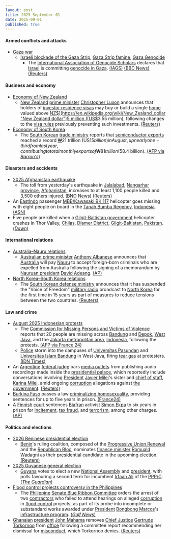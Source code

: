 ```yaml
---
layout: post
title: 2025 September 01
date: 2025-09-01
published: true
---
```



#### Armed conflicts and attacks

* [Gaza war](https://en.wikipedia.org/wiki/Gaza_war "Gaza war")
  * [Israeli blockade of the Gaza Strip](https://en.wikipedia.org/wiki/Israeli_blockade_of_the_Gaza_Strip_%282023%E2%80%93present%29 "Israeli blockade of the Gaza Strip (2023–present)"), [Gaza Strip famine](https://en.wikipedia.org/wiki/Gaza_Strip_famine "Gaza Strip famine"), [Gaza Genocide](https://en.wikipedia.org/wiki/Gaza_Genocide "Gaza Genocide")
    * The [International Association of Genocide Scholars](https://en.wikipedia.org/wiki/International_Association_of_Genocide_Scholars "International Association of Genocide Scholars") declares that [Israel](https://en.wikipedia.org/wiki/Israel "Israel") is committing [genocide in Gaza](https://en.wikipedia.org/wiki/Gaza_genocide "Gaza genocide"). [(IAGS)](https://genocidescholars.org/wp-content/uploads/2025/08/IAGS-Resolution-on-Gaza-FINAL.pdf) [(BBC News)](https://www.bbc.com/news/articles/cde3eyzdr63o) [(Reuters)](https://www.reuters.com/world/middle-east/israel-is-committing-genocide-gaza-scholars-association-says-2025-09-01/)

#### Business and economy

* [Economy of New Zealand](https://en.wikipedia.org/wiki/Economy_of_New_Zealand "Economy of New Zealand")
  * [New Zealand](https://en.wikipedia.org/wiki/New_Zealand "New Zealand") [prime minister](https://en.wikipedia.org/wiki/Prime_Minister_of_New_Zealand "Prime Minister of New Zealand") [Christopher Luxon](https://en.wikipedia.org/wiki/Christopher_Luxon "Christopher Luxon") announces that holders of [investor residence visas](https://en.wikipedia.org/wiki/Immigrant_investor_programs "Immigrant investor programs") may buy or build a single [home](https://en.wikipedia.org/wiki/Housing_in_New_Zealand "Housing in New Zealand") valued above [NZ$](https://en.wikipedia.org/wiki/New_Zealand_dollar "New Zealand dollar")5 million ([US$](https://en.wikipedia.org/wiki/USD "USD")3.55 million), following changes to the [visa rules](https://en.wikipedia.org/wiki/Visa_policy_of_New_Zealand "Visa policy of New Zealand") previously preventing such investments. [(Reuters)](https://www.reuters.com/world/asia-pacific/new-zealand-allow-some-foreign-investors-buy-homes-2025-09-01/)
* [Economy of South Korea](https://en.wikipedia.org/wiki/Economy_of_South_Korea "Economy of South Korea")
  * The [South Korean](https://en.wikipedia.org/wiki/South_Korea "South Korea") [trade ministry](https://en.wikipedia.org/wiki/Ministry_of_Trade%2C_Industry_and_Energy "Ministry of Trade, Industry and Energy") reports that [semiconductor exports](https://en.wikipedia.org/wiki/Semiconductor_industry_in_South_Korea "Semiconductor industry in South Korea") reached a record [₩](https://en.wikipedia.org/wiki/South_Korean_won "South Korean won")21 trillion (US$15 billion) in August, up nearly one-third from last year, contributing to total monthly exports of ₩81 trillion ($58.4 billion). [(AFP via *Barron's*)](https://www.barrons.com/news/s-korea-posts-record-semiconductor-exports-in-august-b5d59a59)

#### Disasters and accidents

* [2025 Afghanistan earthquake](https://en.wikipedia.org/wiki/2025_Afghanistan_earthquake "2025 Afghanistan earthquake")
  * The toll from yesterday's earthquake in [Jalalabad](https://en.wikipedia.org/wiki/Jalalabad "Jalalabad"), [Nangarhar province](https://en.wikipedia.org/wiki/Nangarhar_province "Nangarhar province"), [Afghanistan](https://en.wikipedia.org/wiki/Afghanistan "Afghanistan"), increases to at least 1,100 people killed and 3,500 others injured. [(BNO News)](https://bnonews.com/index.php/2025/09/death-toll-from-afghanistan-earthquake-rises-to-1100/) [(Reuters)](https://www.reuters.com/world/asia-pacific/afghanistan-earthquake-kills-800-injures-2800-taliban-asks-world-help-2025-09-01/)
* An [EastIndo](https://en.wikipedia.org/wiki/EastIndo "EastIndo") passenger [MBB/Kawasaki BK 117](https://en.wikipedia.org/wiki/MBB/Kawasaki_BK_117 "MBB/Kawasaki BK 117") helicopter goes missing with eight people on board in the [Tanah Bumbu Regency](https://en.wikipedia.org/wiki/Tanah_Bumbu_Regency "Tanah Bumbu Regency"), [Indonesia](https://en.wikipedia.org/wiki/Indonesia "Indonesia"). [(ASN)](https://asn.flightsafety.org/wikibase/541816)
* Five people are killed when a [Gilgit-Baltistan government](https://en.wikipedia.org/wiki/Government_of_Gilgit-Baltistan "Government of Gilgit-Baltistan") helicopter crashes in Thor Valley, [Chilas](https://en.wikipedia.org/wiki/Chilas "Chilas"), [Diamer District](https://en.wikipedia.org/wiki/Diamer_District "Diamer District"), [Gilgit-Baltistan](https://en.wikipedia.org/wiki/Gilgit-Baltistan "Gilgit-Baltistan"), [Pakistan](https://en.wikipedia.org/wiki/Pakistan "Pakistan"). [(*Dawn*)](https://www.dawn.com/news/1938881/crew-of-5-dead-as-gb-govts-helicopter-crashes-in-chilas-officials)

#### International relations

* [Australia–Nauru relations](https://en.wikipedia.org/wiki/Australia%E2%80%93Nauru_relations "Australia–Nauru relations")
  * [Australian prime minister](https://en.wikipedia.org/wiki/Australian_prime_minister "Australian prime minister") [Anthony Albanese](https://en.wikipedia.org/wiki/Anthony_Albanese "Anthony Albanese") announces that [Australia](https://en.wikipedia.org/wiki/Australia "Australia") will pay [Nauru](https://en.wikipedia.org/wiki/Nauru "Nauru") to accept foreign-born criminals who are expelled from Australia following the signing of a memorandum by [Nauruan president](https://en.wikipedia.org/wiki/President_of_Nauru "President of Nauru") [David Adeang](https://en.wikipedia.org/wiki/David_Adeang "David Adeang"). [(AP)](https://apnews.com/article/australia-nauru-criminals-deportations-5660a662c7587bd251bca88f6046122a)
* [North Korea–South Korea relations](https://en.wikipedia.org/wiki/North_Korea%E2%80%93South_Korea_relations "North Korea–South Korea relations")
  * The [South Korean defense ministry](https://en.wikipedia.org/wiki/Ministry_of_National_Defense_%28South_Korea%29 "Ministry of National Defense (South Korea)") announces that it has suspended the "Voice of Freedom" [military radio](https://en.wikipedia.org/wiki/Military_radio "Military radio") broadcast to [North Korea](https://en.wikipedia.org/wiki/North_Korea "North Korea") for the first time in 15 years as part of measures to reduce tensions between the two countries. [(Reuters)](https://www.reuters.com/world/asia-pacific/south-korea-suspends-anti-north-korea-radio-broadcasts-2025-09-01/)

#### Law and crime

* [August 2025 Indonesian protests](https://en.wikipedia.org/wiki/August_2025_Indonesian_protests "August 2025 Indonesian protests")
  * The [Commission for Missing Persons and Victims of Violence](https://en.wikipedia.org/wiki/Commission_for_Missing_Persons_and_Victims_of_Violence "Commission for Missing Persons and Victims of Violence") reports that 20 people are missing across [Bandung](https://en.wikipedia.org/wiki/Bandung "Bandung") and [Depok](https://en.wikipedia.org/wiki/Depok "Depok"), [West Java](https://en.wikipedia.org/wiki/West_Java "West Java"), and the [Jakarta metropolitan area](https://en.wikipedia.org/wiki/Jakarta_metropolitan_area "Jakarta metropolitan area"), [Indonesia](https://en.wikipedia.org/wiki/Indonesia "Indonesia"), following the protests. [(AFP via France 24)](https://www.france24.com/en/live-news/20250902-20-people-missing-after-deadly-indonesia-protests)
  * [Police](https://en.wikipedia.org/wiki/Indonesian_National_Police "Indonesian National Police") storm into the campuses of [Universitas Pasundan](https://en.wikipedia.org/wiki/Universitas_Pasundan "Universitas Pasundan") and [Universitas Islam Bandung](https://en.wikipedia.org/wiki/Universitas_Islam_Bandung "Universitas Islam Bandung") in West Java, firing [tear gas](https://en.wikipedia.org/wiki/Tear_gas "Tear gas") at protesters. [(IDN Times)](https://jabar.idntimes.com/news/jawa-barat/polisi-berondong-kampus-unpas-dan-unisba-dengan-gas-air-mata-00-9y7yl-vrpmnn)
* An [Argentine](https://en.wikipedia.org/wiki/Argentina "Argentina") [federal judge](https://en.wikipedia.org/wiki/Judiciary_of_Argentina "Judiciary of Argentina") bars [media outlets](https://en.wikipedia.org/wiki/Mass_media_in_Argentina "Mass media in Argentina") from publishing audio recordings made inside the [presidential palace](https://en.wikipedia.org/wiki/Casa_Rosada "Casa Rosada"), which reportedly include conversations involving [President](https://en.wikipedia.org/wiki/President_of_Argentina "President of Argentina") [Javier Milei](https://en.wikipedia.org/wiki/Javier_Milei "Javier Milei")'s sister and [chief of staff](https://en.wikipedia.org/wiki/General_Secretariat_of_the_Presidency "General Secretariat of the Presidency"), [Karina Milei](https://en.wikipedia.org/wiki/Karina_Milei "Karina Milei"), amid ongoing [corruption](https://en.wikipedia.org/wiki/Corruption_in_Argentina "Corruption in Argentina") allegations against [the government](https://en.wikipedia.org/wiki/Presidency_of_Javier_Milei "Presidency of Javier Milei"). [(Reuters)](https://www.reuters.com/world/americas/argentina-federal-judge-bars-publication-audios-attributed-mileis-sister-2025-09-01/)
* [Burkina Faso](https://en.wikipedia.org/wiki/Burkina_Faso "Burkina Faso") passes a law [criminalizing homosexuality](https://en.wikipedia.org/wiki/LGBTQ_rights_in_Burkina_Faso "LGBTQ rights in Burkina Faso"), providing sentences for up to five years in prison. [(France24)](https://www.france24.com/en/africa/20250902-burkina-faso-s-junta-passes-law-banning-homosexuality)
* A [Finnish](https://en.wikipedia.org/wiki/Finland "Finland") [court](https://en.wikipedia.org/wiki/Judicial_system_of_Finland "Judicial system of Finland") sentences [Biafran](https://en.wikipedia.org/wiki/Biafra "Biafra") activist [Simon Ekpa](https://en.wikipedia.org/wiki/Simon_Ekpa "Simon Ekpa") to six years in prison for [incitement](https://en.wikipedia.org/wiki/Incitement "Incitement"), [tax fraud](https://en.wikipedia.org/wiki/Tax_fraud "Tax fraud"), and [terrorism](https://en.wikipedia.org/wiki/Terrorism_in_Finland "Terrorism in Finland"), among other charges. [(AP)](https://apnews.com/article/nigeria-finland-separatist-ekpa-d298d311058b4ae9261817bb346967c4)

#### Politics and elections

* [2026 Beninese presidential election](https://en.wikipedia.org/wiki/2026_Beninese_presidential_election "2026 Beninese presidential election")
  * [Benin](https://en.wikipedia.org/wiki/Benin "Benin")'s ruling coalition, composed of the [Progressive Union Renewal](https://en.wikipedia.org/wiki/Progressive_Union_Renewal "Progressive Union Renewal") and the [Republican Bloc](https://en.wikipedia.org/wiki/Republican_Bloc "Republican Bloc"), nominates [finance minister](https://en.wikipedia.org/wiki/Ministry_of_Economy_and_Finance_%28Benin%29 "Ministry of Economy and Finance (Benin)") [Romuald Wadagni](https://en.wikipedia.org/wiki/Romuald_Wadagni "Romuald Wadagni") as their [presidential](https://en.wikipedia.org/wiki/President_of_Benin "President of Benin") candidate in the upcoming [election](https://en.wikipedia.org/wiki/Elections_in_Benin "Elections in Benin"). [(Reuters)](https://www.reuters.com/world/africa/benins-ruling-parties-pick-finance-minister-wadagni-presidential-candidate-2025-09-01/)
* [2025 Guyanese general election](https://en.wikipedia.org/wiki/2025_Guyanese_general_election "2025 Guyanese general election")
  * [Guyana](https://en.wikipedia.org/wiki/Guyana "Guyana") votes to elect a new [National Assembly](https://en.wikipedia.org/wiki/National_Assembly_%28Guyana%29 "National Assembly (Guyana)") and [president](https://en.wikipedia.org/wiki/President_of_Guyana "President of Guyana"), with polls favouring a second term for incumbent [Irfaan Ali](https://en.wikipedia.org/wiki/Irfaan_Ali "Irfaan Ali") of the [PPP/C](https://en.wikipedia.org/wiki/People%27s_Progressive_Party/Civic "People's Progressive Party/Civic"). [(*The Guardian*)](https://www.theguardian.com/world/2025/aug/30/guyana-presidential-election-irfaan-ali-oil)
* [Flood control projects controversy in the Philippines](https://en.wikipedia.org/wiki/Flood_control_projects_controversy_in_the_Philippines_%282024%E2%80%932025%29 "Flood control projects controversy in the Philippines (2024–2025)")
  * The [Philippine](https://en.wikipedia.org/wiki/Philippine "Philippine") [Senate Blue Ribbon Committee](https://en.wikipedia.org/wiki/Senate_Blue_Ribbon_Committee "Senate Blue Ribbon Committee") orders the arrest of two [contractors](https://en.wikipedia.org/wiki/Contractors "Contractors") who failed to attend hearings on alleged [corruption](https://en.wikipedia.org/wiki/Corruption_in_the_Philippines "Corruption in the Philippines") in [flood control](https://en.wikipedia.org/wiki/Flood_control "Flood control") projects, as part of its probe into incomplete or substandard works awarded under [President](https://en.wikipedia.org/wiki/President_of_the_Philippines "President of the Philippines") [Bongbong Marcos](https://en.wikipedia.org/wiki/Bongbong_Marcos "Bongbong Marcos")'s [infrastructure program](https://en.wikipedia.org/wiki/Build_Better_More "Build Better More"). [(*Gulf News*)](https://gulfnews.com/world/asia/philippines/philippines-arrest-of-no-show-contractors-in-flood-control-probe-ordered-1.500252227)
* [Ghanaian](https://en.wikipedia.org/wiki/Ghana "Ghana") [president](https://en.wikipedia.org/wiki/President_of_Ghana "President of Ghana") [John Mahama](https://en.wikipedia.org/wiki/John_Mahama "John Mahama") removes [Chief Justice](https://en.wikipedia.org/wiki/Chief_Justice_of_Ghana "Chief Justice of Ghana") [Gertrude Torkornoo](https://en.wikipedia.org/wiki/Gertrude_Torkornoo "Gertrude Torkornoo") from [office](https://en.wikipedia.org/wiki/Supreme_Court_of_Ghana "Supreme Court of Ghana") following a committee report recommending her dismissal for [misconduct](https://en.wikipedia.org/wiki/Corruption_in_Ghana "Corruption in Ghana"), which Torkornoo denies. [(Reuters)](https://www.reuters.com/world/africa/ghanas-president-removes-countrys-chief-justice-after-investigation-2025-09-01/)
